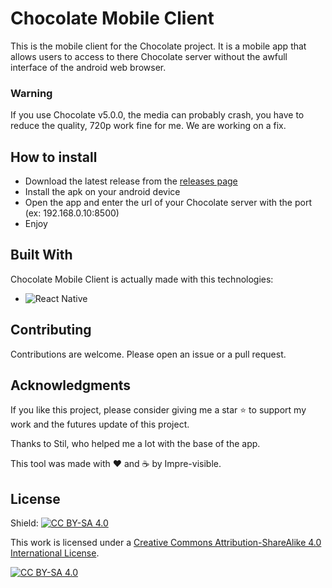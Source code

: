 # Chocolate Mobile Client

This is the mobile client for the Chocolate project. It is a mobile app that allows users to access to there Chocolate server without the awfull interface of the android web browser.

### Warning

If you use Chocolate v5.0.0, the media can probably crash, you have to reduce the quality, 720p work fine for me.
We are working on a fix.

## How to install
* Download the latest release from the [releases page](https://github.com/ChocolateApp/ChocolateMobileClient/releases/latest)
* Install the apk on your android device
* Open the app and enter the url of your Chocolate server with the port (ex: 192.168.0.10:8500)
* Enjoy

## Built With
Chocolate Mobile Client is actually made with this technologies:
* <img src="https://ziadoua.github.io/m3-Markdown-Badges/badges/ReactNative/reactnative1.svg" alt="React Native" style="display: flex; align-items: center;">

## Contributing
Contributions are welcome. Please open an issue or a pull request.

## Acknowledgments
If you like this project, please consider giving me a star ⭐ to support my work and the futures update of this project.  

Thanks to Stil, who helped me a lot with the base of the app.  

This tool was made with ❤ and ☕ by Impre-visible.

## License

Shield: [![CC BY-SA 4.0][cc-by-sa-shield]][cc-by-sa]

This work is licensed under a
[Creative Commons Attribution-ShareAlike 4.0 International License][cc-by-sa].

[![CC BY-SA 4.0][cc-by-sa-image]][cc-by-sa]

[cc-by-sa]: http://creativecommons.org/licenses/by-sa/4.0/
[cc-by-sa-image]: https://licensebuttons.net/l/by-sa/4.0/88x31.png
[cc-by-sa-shield]: https://img.shields.io/badge/License-CC%20BY--SA%204.0-lightgrey.svg